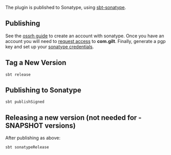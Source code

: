 The plugin is published to Sonatype, using [sbt-sonatype](https://github.com/xerial/sbt-sonatype).

## Publishing

See the [ossrh guide](http://central.sonatype.org/pages/ossrh-guide.html) to create an account with sonatype. Once you have an account you will need to [request access](https://issues.sonatype.org/browse/OSSRH-21756) to **com.gilt**. Finally, generate a pgp key and set up your [sonatype credentials](http://www.scala-sbt.org/release/docs/Using-Sonatype.html).

## Tag a New Version

    sbt release

## Publishing to Sonatype

    sbt publishSigned

## Releasing a new version (not needed for -SNAPSHOT versions)

After publishing as above:

    sbt sonatypeRelease
